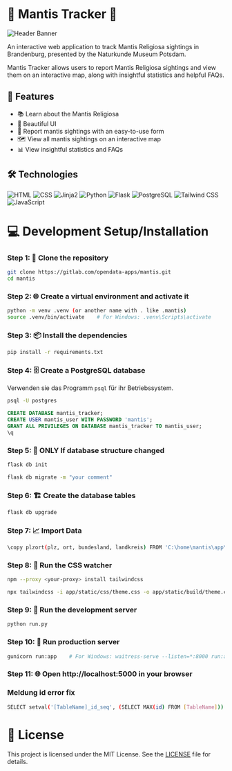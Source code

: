 # 🦗 Mantis Tracker 🦗

![Header Banner](https://i.ibb.co/fxgcjgC/image-2023-05-02-210757973.png)

An interactive web application to track Mantis Religiosa sightings in Brandenburg, presented by the Naturkunde Museum Potsdam.

Mantis Tracker allows users to report Mantis Religiosa sightings and view them on an interactive map, along with insightful statistics and helpful FAQs.

## 🌟 Features

- 📚 Learn about the Mantis Religiosa
- 🎨 Beautiful UI
- 📝 Report mantis sightings with an easy-to-use form
- 🗺️ View all mantis sightings on an interactive map
- 📊 View insightful statistics and FAQs

## 🛠️ Technologies

![HTML](https://img.shields.io/badge/-HTML-000000?style=flat&logo=HTML5)
![CSS](https://img.shields.io/badge/-CSS-000000?style=flat&logo=CSS3&logoColor=1572B6)
![Jinja2](https://img.shields.io/badge/-Jinja2-000000?style=flat&logo=jinja)
![Python](https://img.shields.io/badge/-Python-000000?style=flat&logo=python)
![Flask](https://img.shields.io/badge/-Flask-000000?style=flat&logo=flask)
![PostgreSQL](https://img.shields.io/badge/-PostgreSQL-000000?style=flat&logo=postgresql)
![Tailwind CSS](https://img.shields.io/badge/-Tailwind%20CSS-000000?style=flat&logo=tailwind-css)
![JavaScript](https://img.shields.io/badge/-JavaScript-000000?style=flat&logo=javascript)

# 💻 Development Setup/Installation

### Step 1: 📁 Clone the repository

```bash
git clone https://gitlab.com/opendata-apps/mantis.git
cd mantis
```

### Step 2: 🌐 Create a virtual environment and activate it

```bash
python -m venv .venv (or another name with . like .mantis)
source .venv/bin/activate    # For Windows: .venv\Scripts\activate
```

### Step 3: 📦 Install the dependencies

```bash
pip install -r requirements.txt
```

### Step 4: 🗄️ Create a PostgreSQL database

Verwenden sie das Programm `psql` für ihr Betriebssystem.

```bash
psql -U postgres
```

```sql
CREATE DATABASE mantis_tracker;
CREATE USER mantis_user WITH PASSWORD 'mantis';
GRANT ALL PRIVILEGES ON DATABASE mantis_tracker TO mantis_user;
\q
```

### Step 5: 🔄 ONLY If database structure changed

```bash
flask db init
```

```bash
flask db migrate -m "your comment"
```

### Step 6: 🏗️ Create the database tables

```bash
flask db upgrade
```

### Step 7: 📈 Import Data

```bash
\copy plzort(plz, ort, bundesland, landkreis) FROM 'C:\home\mantis\app\database\ww-german-postal-codes.csv' WITH (FORMAT csv, DELIMITER ',', HEADER true, ENCODING 'utf-8')
```

### Step 8: 🎨 Run the CSS watcher

```bash
npm --proxy <your-proxy> install tailwindcss
```

```bash
npx tailwindcss -i app/static/css/theme.css -o app/static/build/theme.css --watch
```

### Step 9: 🚀 Run the development server

```bash
python run.py
```

### Step 10: 🏢 Run production server

```bash
gunicorn run:app    # For Windows: waitress-serve --listen=*:8000 run:app
```

### Step 11: 🌐 Open http://localhost:5000 in your browser

### Meldung id error fix

```bash
SELECT setval('[TableName]_id_seq', (SELECT MAX(id) FROM [TableName]))
```

# 📝 License

This project is licensed under the MIT License. See the [LICENSE](LICENSE) file for details.
